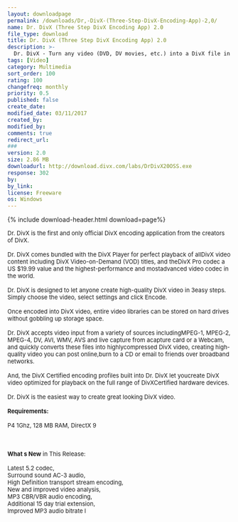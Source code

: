 ```yaml
---
layout: downloadpage
permalink: /downloads/Dr,-DivX-(Three-Step-DivX-Encoding-App)-2,0/
name: Dr. DivX (Three Step DivX Encoding App) 2.0
file_type: download
title: Dr. DivX (Three Step DivX Encoding App) 2.0
description: >-
  Dr. DivX - Turn any video (DVD, DV movies, etc.) into a DivX file in 3 simple steps
tags: [Video]
category: Multimedia
sort_order: 100
rating: 100
changefreq: monthly
priority: 0.5
published: false
create_date:
modified_date: 03/11/2017
created_by:
modified_by:
comments: true
redirect_url: 
###
version: 2.0
size: 2.86 MB
downloadurl: http://download.divx.com/labs/DrDivX20OSS.exe
response: 302
by:
by_link:
license: Freeware
os: Windows
---
```


{% include download-header.html download=page%}

<p style="fix-download-text !important">
<p><font size="2">Dr. DivX is the first and only official DivX encoding application from the creators of DivX. <br />
<br />
Dr. DivX comes bundled with the DivX Player for perfect playback of allDivX video content including DivX Video-on-Demand (VOD) titles, and theDivX Pro codec a US $19.99 value and the highest-performance and mostadvanced video codec in the world. <br />
<br />
Dr. DivX is designed to let anyone create high-quality DivX video in 3easy steps. Simply choose the video, select settings and click Encode. <br />
<br />
Once encoded into DivX video, entire video libraries can be stored on hard drives without gobbling up storage space. <br />
<br />
Dr. DivX accepts video input from a variety of sources includingMPEG-1, MPEG-2, MPEG-4, DV, AVI, WMV, AVS and live capture from acapture card or a Webcam, and quickly converts these files into highlycompressed DivX video, creating high-quality video you can post online,burn to a CD or </font><font size="2">email</font></a><font size="2"> to friends over broadband networks. <br />
<br />
And, the DivX Certified encoding profiles built into Dr. DivX let youcreate DivX video optimized for playback on the full range of DivXCertified hardware devices. <br />
<br />
Dr. DivX is the easiest way to create great looking DivX video.<br />
<br />
<span><strong>Requirements:</strong></span><br />
<br />
P4 1Ghz, 128 MB RAM, DirectX 9<br />
<!-- google_ad_section_end --></font></p>
<div class="celltext_big"><br />
<br />
<font size="2"><strong>What s New</strong> in This Release:<br />
<br />
Latest 5.2 codec, <br />
Surround sound AC-3 audio, <br />
High Definition transport stream encoding, <br />
New and improved video analysis, <br />
MP3 CBR/VBR audio encoding, <br />
Additional 15 day trial extension, <br />
Improved MP3 audio bitrate l</font></div></p>
